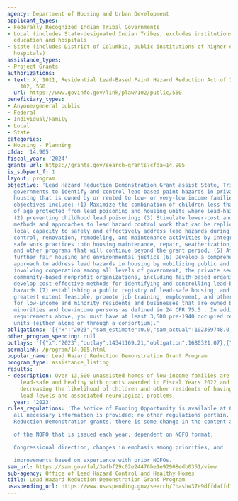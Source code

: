 ```yaml
---
agency: Department of Housing and Urban Development
applicant_types:
- Federally Recognized Indian Tribal Governments
- Local (includes State-designated Indian Tribes, excludes institutions of higher
  education and hospitals
- State (includes District of Columbia, public institutions of higher education and
  hospitals)
assistance_types:
- Project Grants
authorizations:
- text: X, 1011, Residential Lead-Based Paint Hazard Reduction Act of 1992. Pub. L.
    102, 550.
  url: https://www.govinfo.gov/link/plaw/102/public/550
beneficiary_types:
- Anyone/general public
- Federal
- Individual/Family
- Local
- State
categories:
- Housing - Planning
cfda: '14.905'
fiscal_year: '2024'
grants_url: https://grants.gov/search-grants?cfda=14.905
is_subpart_f: 1
layout: program
objective: 'Lead Hazard Reduction Demonstration Grant assist State, Tribal, and local
  governments to identify and control lead-based paint hazards in privately-owned
  housing that is owned by or rented to low- or very-low income families. Specific
  objectives include: (1) Maximize the combination of children less than six years
  of age protected from lead poisoning and housing units where lead-hazards are controlled;
  (2) preventing childhood lead poisoning; (3) Stimulate lower-cost and cost-effective
  methods and approaches to lead hazard control work that can be replicated; (4)Build
  local capacity to safely and effectively address lead hazards during lead hazard
  control, renovation, remodeling, and maintenance activities by integrating lead
  safe work practices into housing maintenance, repair, weatherization, rehabilitation
  and other programs that will continue beyond the grant period; (5) Affirmatively
  further fair housing and environmental justice (6) Develop a comprehensive community
  approach to address lead hazards in housing by mobilizing public and private resources,
  involving cooperation among all levels of government, the private sector, and grassroots
  community-based nonprofit organizations, including faith-based organizations, to
  develop cost-effective methods for identifying and controlling lead-based paint
  hazards (7) establishing a public registry of lead-safe housing; and (8) To the
  greatest extent feasible, promote job training, employment, and other economic opportunities
  for low-income and minority residents and businesses that are owned by and/or employ
  minorities and low-income persons as defined in 24 CFR 75.5 . In addition to the
  requirements above, you must have at least 3,500 pre-1940 occupied rental housing
  units (either alone or through a consortium).'
obligations: '[{"x":"2023","sam_estimate":0.0,"sam_actual":102369748.0,"usa_spending_actual":-13764556.86},{"x":"2024","sam_estimate":0.0,"sam_actual":129000000.0,"usa_spending_actual":287248721.08},{"x":"2025","sam_estimate":0.0,"sam_actual":0.0,"usa_spending_actual":0.0}]'
other_program_spending: null
outlays: '[{"x":"2023","outlay":14341169.21,"obligation":1680321.07},{"x":"2024","outlay":0.0,"obligation":313280189.92},{"x":"2025","outlay":0.0,"obligation":0.0}]'
permalink: /program/14.905.html
popular_name: Lead Hazard Reduction Demonstration Grant Program
program_type: assistance_listing
results:
- description: Over 13,500 unassisted homes of low-income families are being made
    lead-safe and healthy with grants awarded in Fiscal Years 2022 and 2023, thereby
    decreasing the likelihood of children and other residents of having elevated blood
    lead levels and associated neurological problems.
  year: '2023'
rules_regulations: 'The Notice of Funding Opportunity is available at Grants.gov;
  all necessary information is provided; no other regulations pertain. For Lead Hazard
  Reduction Demonstration grants, there is some change in the content and direction

  of the NOFO that is issued each year, dependent on NOFO format,

  Congressional direction, changes in emphasis among priorities, and

  improvements based on experience with prior NOFOs.'
sam_url: https://sam.gov/fal/3afbf29c02e24476be1e92908edb0351/view
sub-agency: Office of Lead Hazard Control and Healthy Homes
title: Lead Hazard Reduction Demonstration Grant Program
usaspending_url: https://www.usaspending.gov/search/?hash=37e9dffdaffd1c69b93364eb13863d18
---
```

